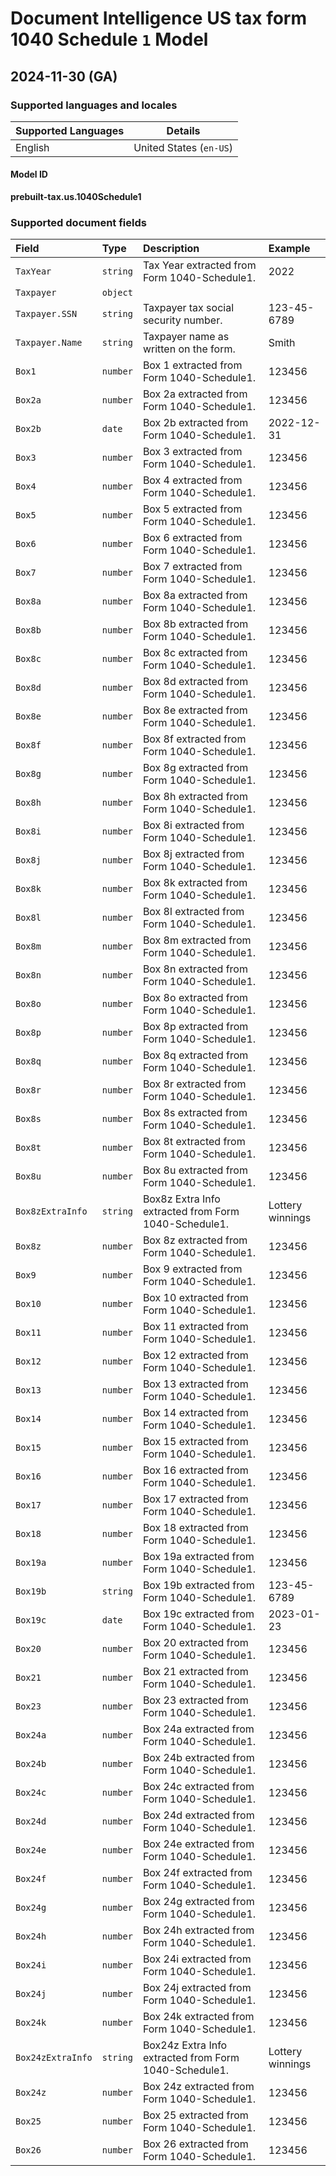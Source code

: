 # Document Intelligence US tax form 1040 Schedule `1` Model

## 2024-11-30 (GA)

### Supported languages and locales

| Supported Languages | Details |
|:--------------------|:-------:|
|English|United States (`en-US`)|

#### Model ID

**prebuilt-tax.us.1040Schedule1**

### Supported document fields

| Field | Type | Description | Example |
|:------|:-----|:------------|:--------|
|`TaxYear`|`string`|Tax Year extracted from Form 1040-Schedule1.|2022|
|`Taxpayer`|`object`|||
|`Taxpayer.SSN`|`string`|Taxpayer tax social security number.|123-45-6789|
|`Taxpayer.Name`|`string`|Taxpayer name as written on the form.|Smith|
|`Box1`|`number`|Box 1 extracted from Form 1040-Schedule1.|123456|
|`Box2a`|`number`|Box 2a extracted from Form 1040-Schedule1.|123456|
|`Box2b`|`date`|Box 2b extracted from Form 1040-Schedule1.|2022-12-31|
|`Box3`|`number`|Box 3 extracted from Form 1040-Schedule1.|123456|
|`Box4`|`number`|Box 4 extracted from Form 1040-Schedule1.|123456|
|`Box5`|`number`|Box 5 extracted from Form 1040-Schedule1.|123456|
|`Box6`|`number`|Box 6 extracted from Form 1040-Schedule1.|123456|
|`Box7`|`number`|Box 7 extracted from Form 1040-Schedule1.|123456|
|`Box8a`|`number`|Box 8a extracted from Form 1040-Schedule1.|123456|
|`Box8b`|`number`|Box 8b extracted from Form 1040-Schedule1.|123456|
|`Box8c`|`number`|Box 8c extracted from Form 1040-Schedule1.|123456|
|`Box8d`|`number`|Box 8d extracted from Form 1040-Schedule1.|123456|
|`Box8e`|`number`|Box 8e extracted from Form 1040-Schedule1.|123456|
|`Box8f`|`number`|Box 8f extracted from Form 1040-Schedule1.|123456|
|`Box8g`|`number`|Box 8g extracted from Form 1040-Schedule1.|123456|
|`Box8h`|`number`|Box 8h extracted from Form 1040-Schedule1.|123456|
|`Box8i`|`number`|Box 8i extracted from Form 1040-Schedule1.|123456|
|`Box8j`|`number`|Box 8j extracted from Form 1040-Schedule1.|123456|
|`Box8k`|`number`|Box 8k extracted from Form 1040-Schedule1.|123456|
|`Box8l`|`number`|Box 8l extracted from Form 1040-Schedule1.|123456|
|`Box8m`|`number`|Box 8m extracted from Form 1040-Schedule1.|123456|
|`Box8n`|`number`|Box 8n extracted from Form 1040-Schedule1.|123456|
|`Box8o`|`number`|Box 8o extracted from Form 1040-Schedule1.|123456|
|`Box8p`|`number`|Box 8p extracted from Form 1040-Schedule1.|123456|
|`Box8q`|`number`|Box 8q extracted from Form 1040-Schedule1.|123456|
|`Box8r`|`number`|Box 8r extracted from Form 1040-Schedule1.|123456|
|`Box8s`|`number`|Box 8s extracted from Form 1040-Schedule1.|123456|
|`Box8t`|`number`|Box 8t extracted from Form 1040-Schedule1.|123456|
|`Box8u`|`number`|Box 8u extracted from Form 1040-Schedule1.|123456|
|`Box8zExtraInfo`|`string`|Box8z Extra Info extracted from Form 1040-Schedule1.|Lottery winnings|
|`Box8z`|`number`|Box 8z extracted from Form 1040-Schedule1.|123456|
|`Box9`|`number`|Box 9 extracted from Form 1040-Schedule1.|123456|
|`Box10`|`number`|Box 10 extracted from Form 1040-Schedule1.|123456|
|`Box11`|`number`|Box 11 extracted from Form 1040-Schedule1.|123456|
|`Box12`|`number`|Box 12 extracted from Form 1040-Schedule1.|123456|
|`Box13`|`number`|Box 13 extracted from Form 1040-Schedule1.|123456|
|`Box14`|`number`|Box 14 extracted from Form 1040-Schedule1.|123456|
|`Box15`|`number`|Box 15 extracted from Form 1040-Schedule1.|123456|
|`Box16`|`number`|Box 16 extracted from Form 1040-Schedule1.|123456|
|`Box17`|`number`|Box 17 extracted from Form 1040-Schedule1.|123456|
|`Box18`|`number`|Box 18 extracted from Form 1040-Schedule1.|123456|
|`Box19a`|`number`|Box 19a extracted from Form 1040-Schedule1.|123456|
|`Box19b`|`string`|Box 19b extracted from Form 1040-Schedule1.|123-45-6789|
|`Box19c`|`date`|Box 19c extracted from Form 1040-Schedule1.|2023-01-23|
|`Box20`|`number`|Box 20 extracted from Form 1040-Schedule1.|123456|
|`Box21`|`number`|Box 21 extracted from Form 1040-Schedule1.|123456|
|`Box23`|`number`|Box 23 extracted from Form 1040-Schedule1.|123456|
|`Box24a`|`number`|Box 24a extracted from Form 1040-Schedule1.|123456|
|`Box24b`|`number`|Box 24b extracted from Form 1040-Schedule1.|123456|
|`Box24c`|`number`|Box 24c extracted from Form 1040-Schedule1.|123456|
|`Box24d`|`number`|Box 24d extracted from Form 1040-Schedule1.|123456|
|`Box24e`|`number`|Box 24e extracted from Form 1040-Schedule1.|123456|
|`Box24f`|`number`|Box 24f extracted from Form 1040-Schedule1.|123456|
|`Box24g`|`number`|Box 24g extracted from Form 1040-Schedule1.|123456|
|`Box24h`|`number`|Box 24h extracted from Form 1040-Schedule1.|123456|
|`Box24i`|`number`|Box 24i extracted from Form 1040-Schedule1.|123456|
|`Box24j`|`number`|Box 24j extracted from Form 1040-Schedule1.|123456|
|`Box24k`|`number`|Box 24k extracted from Form 1040-Schedule1.|123456|
|`Box24zExtraInfo`|`string`|Box24z Extra Info extracted from Form 1040-Schedule1.|Lottery winnings|
|`Box24z`|`number`|Box 24z extracted from Form 1040-Schedule1.|123456|
|`Box25`|`number`|Box 25 extracted from Form 1040-Schedule1.|123456|
|`Box26`|`number`|Box 26 extracted from Form 1040-Schedule1.|123456|